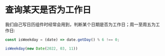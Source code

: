 # 查询某天是否为工作日

我们自己写日历组件时经常会用到，判断某个日期是否为工作日；周一至周五为工作日:

```js
const isWeekday = (date) => date.getDay() % 6 !== 0;

isWeekday(new Date(2022, 03, 11))
```